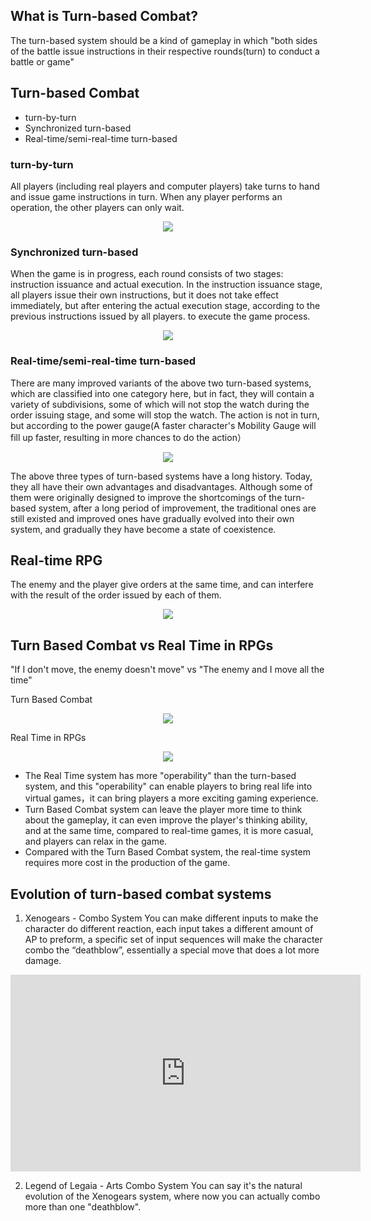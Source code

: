 ## What is Turn-based Combat?

The turn-based system should be a kind of gameplay in which "both sides of the battle issue instructions in their respective rounds(turn) to conduct a battle or game"

## Turn-based Combat
- turn-by-turn
- Synchronized turn-based
- Real-time/semi-real-time turn-based

### turn-by-turn
All players (including real players and computer players) take turns to hand and issue game instructions in turn. When any player performs an operation, the other players can only wait.

<p align="center">
  <img src="https://www.gamerfocus.co/wp-content/uploads/2014/03/hearthstone-heroes-of-warcraft-sale-fase-beta-oficial-parche-1.jpg"> 
</p>

### Synchronized turn-based
When the game is in progress, each round consists of two stages: instruction issuance and actual execution. In the instruction issuance stage, all players issue their own instructions, but it does not take effect immediately, but after entering the actual execution stage, according to the previous instructions issued by all players. to execute the game process.

<p align="center">
  <img src="https://trucosdescargas.com/wp-content/uploads/2021/08/TemTem-combate.jpg.webp"> 
</p>

### Real-time/semi-real-time turn-based
There are many improved variants of the above two turn-based systems, which are classified into one category here, but in fact, they will contain a variety of subdivisions, some of which will not stop the watch during the order issuing stage, and some will stop the watch. The action is not in turn, but according to the power gauge(A faster character's Mobility Gauge will fill up faster, resulting in more chances to do the action）

<p align="center">
  <img src="https://play-lh.googleusercontent.com/qlto7qg_PyibAeHNzdxHkFRRGBZuVi6cZE3Xxz5Hbp5LAsC-DNjXz1j5HzEIfP8tqg=w412-h220-rw"> 
</p>

The above three types of turn-based systems have a long history. Today, they all have their own advantages and disadvantages. Although some of them were originally designed to improve the shortcomings of the turn-based system, after a long period of improvement, the traditional ones are still existed and improved ones have gradually evolved into their own system, and gradually they have become a state of coexistence.

## Real-time RPG
The enemy and the player give orders at the same time, and can interfere with the result of the order issued by each of them.

<p align="center">
  <img src="https://cdn.vox-cdn.com/thumbor/W9lZ5odUwAf5r5J6XsWzj6zQ1Qk=/0x0:1920x1080/1200x0/filters:focal(0x0:1920x1080):no_upscale()/cdn.vox-cdn.com/uploads/chorus_asset/file/10625293/god_of_war_combat_hud_1920.jpg"> 
</p>

## Turn Based Combat vs Real Time in RPGs
"If I don't move, the enemy doesn't move" vs "The enemy and I move all the time"

Turn Based Combat

<p align="center">
  <img src="https://progameguides.com/wp-content/uploads/2021/11/featured-Brilliant-Diamond-Shining-Pearl-How-Do-Double-Battles-Work.jpg"> 
</p>

Real Time in RPGs

<p align="center">
  <img src="https://www.zonammorpg.com/wp-content/uploads/2009/07/mmorpg-fantasy-nostale-screenshot3.jpg"> 
</p>

- The Real Time system has more "operability" than the turn-based system, and this "operability" can enable players to bring real life into virtual games，it can bring players a more exciting gaming experience.
- Turn Based Combat system can leave the player more time to think about the gameplay, it can even improve the player's thinking ability, and at the same time, compared to real-time games, it is more casual, and players can relax in the game.
- Compared with the Turn Based Combat system, the real-time system requires more cost in the production of the game.

## Evolution of turn-based combat systems
1. Xenogears - Combo System
You can make different inputs to make the character do different reaction, each input takes a different amount of AP to preform, a specific set of input sequences will make the character combo the “deathblow”, essentially a special move that does a lot more damage.

<iframe width="560" height="315" src="https://www.youtube.com/watch?v=yL-_0Yo4ZMQ" title="YouTube video player" frameborder="0" allow="accelerometer; autoplay; clipboard-write; encrypted-media; gyroscope; picture-in-picture" allowfullscreen></iframe>

2. Legend of Legaia - Arts Combo System
You can say it's the natural evolution of the Xenogears system, where now you can actually combo more than one "deathblow".

